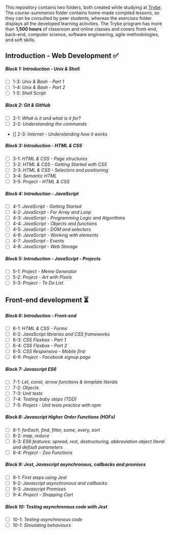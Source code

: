 This repository contains two folders, both created while studying at [Trybe](https://www.betrybe.com/).
The *course-summaries* folder contains home-made compiled lessons, so they can be consulted by peer students, whereas the *exercises* folder displays all the developed learning activities.
The Trybe program has more than **1,500 hours** of classroom and online classes and covers front-end, back-end, computer science, software engineering, agile methodologies, and soft skills.
<br>
## Introduction - Web Development :white_check_mark:
##### Block 1: Introduction - Unix & Shell
- [ ] 1-3: *Unix & Bash - Part 1*
- [ ] 1-4: *Unix & Bash - Part 2*
- [ ] 1-5: *Shell Script*
##### Block 2: Git & GitHub 
- [ ] 2-1: *What is it and what is it for?*
- [ ] 2-2: *Understanding the commands*
- [] 2-3: *Internet - Understanding how it works*
##### Block 3: Introduction - HTML & CSS
- [ ] 3-1: *HTML & CSS - Page structures*
- [ ] 3-2: *HTML & CSS - Getting Started with CSS*
- [ ] 3-3: *HTML & CSS - Selectors and positioning*
- [ ] 3-4: *Semantic HTML*
- [ ] 3-5: *Project - HTML & CSS*
##### Block 4: Introduction - JavaScript
- [ ] 4-1: *JavaScript - Getting Started*
- [ ] 4-2: *JavaScript - For Array and Loop*
- [ ] 4-3: *JavaScript - Programming Logic and Algorithms*
- [ ] 4-4: *JavaScript - Objects and functions*
- [ ] 4-5: *JavaScript - DOM and selectors*
- [ ] 4-6: *JavaScript - Working with elements*
- [ ] 4-7: *JavaScript - Events*
- [ ] 4-8: *JavaScript - Web Storage*
##### Block 5: Introduction - JavaScript - Projects
- [ ] 5-1: *Project - Meme Generator*
- [ ] 5-2: *Project - Art with Pixels*
- [ ] 5-3: *Project - To Do List*
## Front-end development :hourglass_flowing_sand:
##### Block 6: Introduction - Front-end
- [ ] 6-1: *HTML & CSS - Forms*
- [ ] 6-2: *JavaScript libraries and CSS frameworks*
- [ ] 6-3: *CSS Flexbox - Part 1*
- [ ] 6-4: *CSS Flexbox - Part 2*
- [ ] 6-5: *CSS Responsivo - Mobile first*
- [ ] 6-6: *Project - Facebook signup page*
##### Block 7: Javascript ES6
- [ ] 7-1: *Let, const, arrow functions & template literals*
- [ ] 7-2: *Objects*
- [ ] 7-3: *Unit tests*
- [ ] 7-4: *Testing baby steps (TDD)*
- [ ] 7-5: *Project - Unit tests practice with npm*
##### Block 8: Javascript Higher Order Functions (HOFs)
- [ ] 8-1: *forEach, find, filter, some, every, sort*
- [ ] 8-2: *map, reduce*
- [ ] 8-3: *ES6 features: spread, rest, destructuring, abbreviation object literal and default parameters*
- [ ] 8-4: *Project - Zoo Functions*
##### Block 9: Jest, Javascript asynchronous, callbacks and promises
- [ ] 9-1: *First steps using Jest*
- [ ] 9-2: *Javascript asynchronous and callbacks*
- [ ] 9-3: *Javascript Promises*
- [ ] 9-4: *Project - Shopping Cart*
##### Block 10: Testing asynchronous code with Jest
- [ ] 10-1: *Testing asynchronous code*
- [ ] 10-1: *Simulating behaviours*